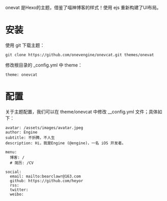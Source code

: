 onevat 是Hexo的主题，借鉴了喵神博客的样式！使用 ejs 重新构建了UI布局。

# 安装

使用 git 下载主题：
```
git clone https://github.com/onevengine/onevcat.git themes/onevat
```

修改根目录的 _config.yml 中 theme：

```
theme: onevcat
```

# 配置

关于主题配置，我们可以在 theme/onevcat 中修改 __config.yml 文件；具体如下：

```
avatar: /assets/images/avatar.jpeg
author: Engine
subtitle: 不折腾，不人生
description: Hi，我是Engine (@engine)，一名 iOS 开发者。

menu:
  博客: /
  # 简历: /CV

social:
  email: mailto:bearclawr@163.com
  github: https://github.com/heyor
  rss:
  twitter:
  weibo:
```
